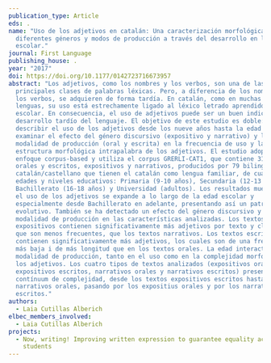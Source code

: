 ```yaml
---
publication_type: Article
eds: .
name: "Uso de los adjetivos en catalán: Una caracterización morfológica en
  diferentes géneros y modos de producción a través del desarrollo en la edad
  escolar."
journal: First Language
publishing_house: .
year: "2017"
doi: https://doi.org/10.1177/0142723716673957
abstract: "Los adjetivos, como los nombres y los verbos, son una de las tres
  principales clases de palabras léxicas. Pero, a diferencia de los nombres y de
  los verbos, se adquieren de forma tardía. En catalán, como en muchas otras
  lenguas, su uso está estrechamente ligado al léxico letrado aprendido en edad
  escolar. En consecuencia, el uso de adjetivos puede ser un buen indicador del
  desarrollo tardío del lenguaje. El objetivo de este estudio es doble:
  describir el uso de los adjetivos desde los nueve años hasta la edad adulta y
  examinar el efecto del género discursivo (expositivo y narrativo) y la
  modalidad de producción (oral y escrita) en la frecuencia de uso y la
  estructura morfológica intrapalabra de los adjetivos. El estudio adopta un
  enfoque corpus-based y utiliza el corpus GRERLI-CAT1, que contiene 316 textos
  orales y escritos, expositivos y narrativos, producidos por 79 bilingües
  catalán/castellano que tienen el catalán como lengua familiar, de cuatro
  edades y niveles educativos: Primaria (9-10 años), Secundaria (12-13 años),
  Bachillerato (16-18 años) y Universidad (adultos). Los resultados muestran que
  el uso de los adjetivos se expande a lo largo de la edad escolar y
  especialmente desde Bachillerato en adelante, presentando así un patrón
  evolutivo. También se ha detectado un efecto del género discursivo y de la
  modalidad de producción en las características analizadas. Los textos
  expositivos contienen significativamente más adjetivos por texto y cláusula,
  que son menos frecuentes, que los textos narrativos. Los textos escritos
  contienen significativamente más adjetivos, los cuales son de una frecuencia
  más baja i de más longitud que en los textos orales. La edad interactúa con la
  modalidad de producción, tanto en el uso como en la complejidad morfológica de
  los adjetivos. Los cuatro tipos de textos analizados (expositivos orales,
  expositivos escritos, narrativos orales y narrativos escritos) presentan un
  contínuum de complejidad, desde los textos expositivos escritos hasta los
  narrativos orales, pasando por los expositius orales y por los narrativos
  escritos."
authors:
  - Laia Cutillas Alberich
elbec_members_involved:
  - Laia Cutillas Alberich
projects:
  - Now, writing! Improving written expression to guarantee equality across
    students
---
```

